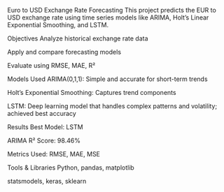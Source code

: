 Euro to USD Exchange Rate Forecasting
This project predicts the EUR to USD exchange rate using time series models like ARIMA, Holt’s Linear Exponential Smoothing, and LSTM.

Objectives
Analyze historical exchange rate data

Apply and compare forecasting models

Evaluate using RMSE, MAE, R²

Models Used
ARIMA(0,1,1): Simple and accurate for short-term trends

Holt’s Exponential Smoothing: Captures trend components

LSTM: Deep learning model that handles complex patterns and volatility; achieved best accuracy

Results
Best Model: LSTM

ARIMA R² Score: 98.46%

Metrics Used: RMSE, MAE, MSE

Tools & Libraries
Python, pandas, matplotlib

statsmodels, keras, sklearn

